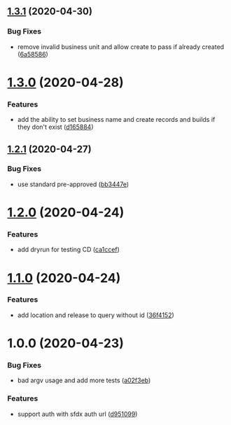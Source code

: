 ## [1.3.1](https://github.com/forcedotcom/change-case-management/compare/v1.3.0...v1.3.1) (2020-04-30)


### Bug Fixes

* remove invalid business unit and allow create to pass if already created ([6a58586](https://github.com/forcedotcom/change-case-management/commit/6a5858677ecbba94a002376252ca73147fd8053b))

# [1.3.0](https://github.com/forcedotcom/change-case-management/compare/v1.2.1...v1.3.0) (2020-04-28)


### Features

* add the ability to set business name and create records and builds if they don't exist ([d165884](https://github.com/forcedotcom/change-case-management/commit/d1658847dedddb221a9d543b36ac2d7a4de8191a))

## [1.2.1](https://github.com/forcedotcom/change-case-management/compare/v1.2.0...v1.2.1) (2020-04-27)


### Bug Fixes

* use standard pre-approved ([bb3447e](https://github.com/forcedotcom/change-case-management/commit/bb3447e4aa4fc8c74c503bd6a582aff2f0093be1))

# [1.2.0](https://github.com/forcedotcom/change-case-management/compare/v1.1.0...v1.2.0) (2020-04-24)


### Features

* add dryrun for testing CD ([ca1ccef](https://github.com/forcedotcom/change-case-management/commit/ca1ccef01d9ca10192a4424363d9876fb53f3ad7))

# [1.1.0](https://github.com/forcedotcom/change-case-management/compare/v1.0.0...v1.1.0) (2020-04-24)


### Features

* add location and release to query without id ([36f4152](https://github.com/forcedotcom/change-case-management/commit/36f4152baf458fadc3692335edc95844e6c2ed35))

# 1.0.0 (2020-04-23)


### Bug Fixes

* bad argv usage and add more tests ([a02f3eb](https://github.com/forcedotcom/change-case-management/commit/a02f3eb181be92b1f7efeaa9985a3a96647b230a))


### Features

* support auth with sfdx auth url ([d951099](https://github.com/forcedotcom/change-case-management/commit/d95109923e932eccaa21efc42f0e926bc7659b10))
